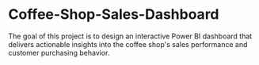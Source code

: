 # Coffee-Shop-Sales-Dashboard
The goal of this project is to design an interactive Power BI dashboard that delivers actionable insights into the coffee shop's sales performance and customer purchasing behavior.
